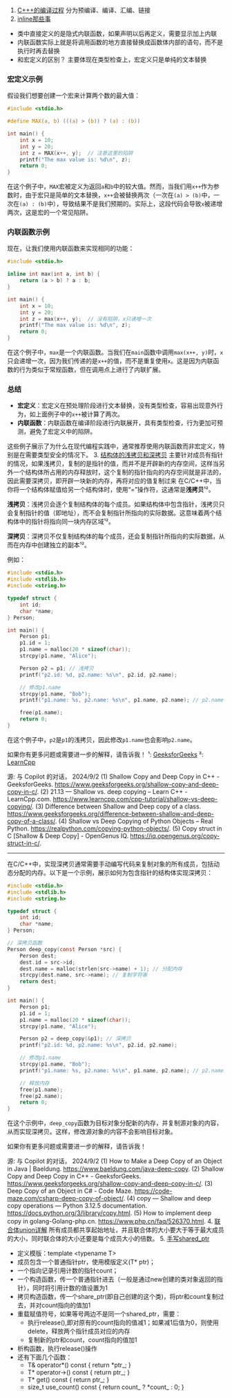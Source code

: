 1. [C+++的编译过程](https://zhuanlan.zhihu.com/p/618037867)
分为预编译、编译、汇编、链接
2. [inline那些事](https://light-city.github.io/stories_things/basic_content/inline/)
- 类中直接定义的是隐式内联函数，如果声明以后再定义，需要显示加上内联
- 内联函数实际上就是将调用函数的地方直接替换成函数体内部的语句，而不是执行时再去替换
- 和宏定义的区别？
主要体现在类型检查上，宏定义只是单纯的文本替换

### 宏定义示例

假设我们想要创建一个宏来计算两个数的最大值：

```c
#include <stdio.h>

#define MAX(a, b) (((a) > (b)) ? (a) : (b))

int main() {
    int x = 10;
    int y = 20;
    int z = MAX(x++, y);  // 注意这里的陷阱
    printf("The max value is: %d\n", z);
    return 0;
}
```

在这个例子中，`MAX`宏被定义为返回`a`和`b`中的较大值。然而，当我们用`x++`作为参数时，由于宏只是简单的文本替换，`x++`会被替换两次（一次在`(a) > (b)`中，一次在`(a) : (b)`中），导致结果不是我们预期的。实际上，这段代码会导致`x`被递增两次，这是宏的一个常见陷阱。

### 内联函数示例

现在，让我们使用内联函数来实现相同的功能：

```c
#include <stdio.h>

inline int max(int a, int b) {
    return (a > b) ? a : b;
}

int main() {
    int x = 10;
    int y = 20;
    int z = max(x++, y);  // 没有陷阱，x只递增一次
    printf("The max value is: %d\n", z);
    return 0;
}
```

在这个例子中，`max`是一个内联函数。当我们在`main`函数中调用`max(x++, y)`时，`x`只会递增一次，因为我们传递的是`x++`的值，而不是重复使用`x`。这是因为内联函数的行为类似于常规函数，但在调用点上进行了内联扩展。

### 总结

- **宏定义**：宏定义在预处理阶段进行文本替换，没有类型检查，容易出现意外行为，如上面例子中的`x++`被计算了两次。
- **内联函数**：内联函数在编译阶段进行内联展开，具有类型检查，行为更加可预测，避免了宏定义中的陷阱。

这些例子展示了为什么在现代编程实践中，通常推荐使用内联函数而非宏定义，特别是在需要类型安全的情况下。
3. [结构体的浅拷贝和深拷贝](https://blog.csdn.net/Ivan804638781/article/details/110913901)
主要针对成员有指针的情况，如果浅拷贝，复制的是指针的值，而并不是开辟新的内存空间，这样当另外一个结构体所占用的内存释放时，这个复制的指针指向的内存空间就是非法的，因此需要深拷贝，即开辟一块新的内存，再将对应的值复制过来
在C/C++中，当你将一个结构体赋值给另一个结构体时，使用“=”操作符，这通常是**浅拷贝**¹²。

**浅拷贝**：浅拷贝会逐个复制结构体的每个成员。如果结构体中包含指针，浅拷贝只会复制指针的值（即地址），而不会复制指针所指向的实际数据。这意味着两个结构体中的指针将指向同一块内存区域¹²。

**深拷贝**：深拷贝不仅复制结构体的每个成员，还会复制指针所指向的实际数据，从而在内存中创建独立的副本¹²。

例如：
```c
#include <stdio.h>
#include <stdlib.h>
#include <string.h>

typedef struct {
    int id;
    char *name;
} Person;

int main() {
    Person p1;
    p1.id = 1;
    p1.name = malloc(20 * sizeof(char));
    strcpy(p1.name, "Alice");

    Person p2 = p1; // 浅拷贝
    printf("p2.id: %d, p2.name: %s\n", p2.id, p2.name);

    // 修改p1.name
    strcpy(p1.name, "Bob");
    printf("p1.name: %s, p2.name: %s\n", p1.name, p2.name); // p2.name也会变成"Bob"

    free(p1.name);
    return 0;
}
```
在这个例子中，`p2`是`p1`的浅拷贝，因此修改`p1.name`也会影响`p2.name`。

如果你有更多问题或需要进一步的解释，请告诉我！
¹: [GeeksforGeeks](https://www.geeksforgeeks.org/shallow-copy-and-deep-copy-in-c/)
²: [LearnCpp](https://www.learncpp.com/cpp-tutorial/shallow-vs-deep-copying/)

源: 与 Copilot 的对话， 2024/9/2
(1) Shallow Copy and Deep Copy in C++ - GeeksforGeeks. https://www.geeksforgeeks.org/shallow-copy-and-deep-copy-in-c/.
(2) 21.13 — Shallow vs. deep copying – Learn C++ - LearnCpp.com. https://www.learncpp.com/cpp-tutorial/shallow-vs-deep-copying/.
(3) Difference between Shallow and Deep copy of a class. https://www.geeksforgeeks.org/difference-between-shallow-and-deep-copy-of-a-class/.
(4) Shallow vs Deep Copying of Python Objects – Real Python. https://realpython.com/copying-python-objects/.
(5) Copy struct in C [Shallow & Deep Copy] - OpenGenus IQ. https://iq.opengenus.org/copy-struct-in-c/.

----------------------------------------------
在C/C++中，实现深拷贝通常需要手动编写代码来复制对象的所有成员，包括动态分配的内存。以下是一个示例，展示如何为包含指针的结构体实现深拷贝：

```c
#include <stdio.h>
#include <stdlib.h>
#include <string.h>

typedef struct {
    int id;
    char *name;
} Person;

// 深拷贝函数
Person deep_copy(const Person *src) {
    Person dest;
    dest.id = src->id;
    dest.name = malloc(strlen(src->name) + 1); // 分配内存
    strcpy(dest.name, src->name); // 复制字符串
    return dest;
}

int main() {
    Person p1;
    p1.id = 1;
    p1.name = malloc(20 * sizeof(char));
    strcpy(p1.name, "Alice");

    Person p2 = deep_copy(&p1); // 深拷贝
    printf("p2.id: %d, p2.name: %s\n", p2.id, p2.name);

    // 修改p1.name
    strcpy(p1.name, "Bob");
    printf("p1.name: %s, p2.name: %s\n", p1.name, p2.name); // p2.name 不会改变

    // 释放内存
    free(p1.name);
    free(p2.name);
    return 0;
}
```

在这个示例中，`deep_copy`函数为目标对象分配新的内存，并复制源对象的内容，从而实现深拷贝。这样，修改源对象的内容不会影响目标对象。

如果你有更多问题或需要进一步的解释，请告诉我！

源: 与 Copilot 的对话， 2024/9/2
(1) How to Make a Deep Copy of an Object in Java | Baeldung. https://www.baeldung.com/java-deep-copy.
(2) Shallow Copy and Deep Copy in C++ - GeeksforGeeks. https://www.geeksforgeeks.org/shallow-copy-and-deep-copy-in-c/.
(3) Deep Copy of an Object in C# - Code Maze. https://code-maze.com/csharp-deep-copy-of-object/.
(4) copy — Shallow and deep copy operations — Python 3.12.5 documentation. https://docs.python.org/3/library/copy.html.
(5) How to implement deep copy in golang-Golang-php.cn. https://www.php.cn/faq/526370.html.
4. [联合体union详解](https://www.cnblogs.com/wft1990/p/6700434.html)
所有成员都共享起始地址，并且联合体的大小要大于等于最大成员的大小，同时联合体的大小还要是每个成员大小的倍数。
5. [手写shared_ptr](https://csguide.cn/cpp/memory/shared_ptr.html#%E6%89%8B%E5%86%99-shared-ptr)
- 定义模版：template \<typename T\>
- 成员包含一个普通指针ptr，使用模版定义(T* ptr)；
- 一个指向记录引用计数的指针count；
- 一个构造函数，传一个普通指针进去（一般是通过new创建的类对象返回的指针），同时将引用计数的值设置为1
- 拷贝构造函数，传一个share_ptr(即自己创建的这个类)，将ptr和count复制过去，并对count指向的值加1
- 重载赋值符号，如果等号两边不是同一个shared_ptr，需要：
    * 执行release(),即对原有的count指向的值减1；如果减1后值为0，则使用delete，释放两个指针成员对应的内存
    * 复制新的ptr和count，count指向的值加1
- 析构函数，执行release()操作
- 还有下面几个函数：
    * T& operator*() const { return *ptr_; }
    * T* operator->() const { return ptr_; }
    * T* get() const { return ptr_; }
    * size_t use_count() const { return count_ ? *count_ : 0; }